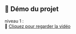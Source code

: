 ## 🎥 Démo du projet

niveau 1 :  
🔗 [Cliquez pour regarder la vidéo](https://drive.google.com/drive/folders/1MZLMltyC9taEH5Z1bxBFMw-0dkVTcuxt)
